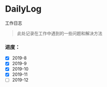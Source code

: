 # DailyLog
工作日志

> 此处记录在工作中遇到的一些问题和解决方法

### 进度：
- [x] 2019-8
- [x] 2019-9
- [x] 2019-10
- [x] 2019-11
- [ ] 2019-12
